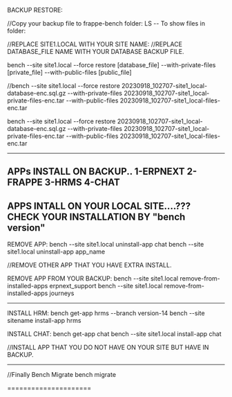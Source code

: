 BACKUP RESTORE:

//Copy your backup file to frappe-bench folder:
LS -- To show files in folder:

//REPLACE SITE1.LOCAL WITH YOUR SITE NAME:
//REPLACE DATABASE_FILE NAME WITH YOUR DATABASE BACKUP FILE.

bench --site site1.local --force restore [database_file] --with-private-files [private_file] --with-public-files [public_file]


//bench --site site1.local --force restore 20230918_102707-site1_local-database-enc.sql.gz --with-private-files 20230918_102707-site1_local-private-files-enc.tar --with-public-files 20230918_102707-site1_local-files-enc.tar

bench --site site1.local 
--force restore 20230918_102707-site1_local-database-enc.sql.gz 
--with-private-files 20230918_102707-site1_local-private-files-enc.tar 
--with-public-files 20230918_102707-site1_local-files-enc.tar

----------------------------------------------------------------------------------
APPs INSTALL ON BACKUP..
1-ERPNEXT
2-FRAPPE
3-HRMS
4-CHAT
-------------
APPS INTALL ON YOUR LOCAL SITE....???
CHECK YOUR INSTALLATION BY "bench version"
-----------------------------------------

    
REMOVE APP:
bench --site site1.local uninstall-app chat
bench --site site1.local uninstall-app app_name

//REMOVE OTHER APP THAT YOU HAVE EXTRA INSTALL.

REMOVE APP FROM YOUR BACKUP:
bench --site site1.local remove-from-installed-apps erpnext_support
bench --site site1.local remove-from-installed-apps journeys

------------------------------------------------------------------------------------

INSTALL HRM:
bench get-app hrms --branch version-14
bench --site sitename install-app hrms

INSTALL CHAT:
bench get-app chat
bench --site site1.local install-app chat

//INSTALL APP THAT YOU DO NOT HAVE ON YOUR SITE BUT HAVE IN BACKUP.

-------------------------------------------------------------------------------------
//Finally Bench Migrate
bench migrate

=====================​